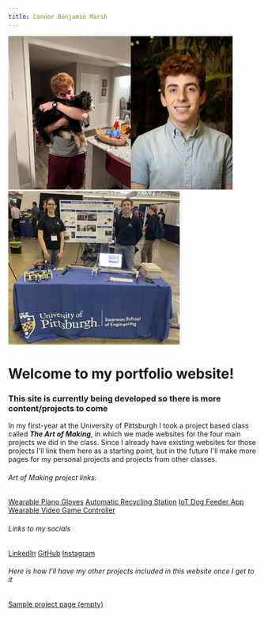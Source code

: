 ```yaml
---
title: Connor Benjamin Marsh
---
```



<span><img src="assets/images/bellaHug.jpg" height="310"><img src="assets/images/ProfessionalHeadshotFreshmanYear.jpg" height="310"><img src="assets/images/RoboticsDiscoveryDayOliviaAndMe.jpg" height="310"></span>

# Welcome to my portfolio website!
### This site is currently being developed so there is more content/projects to come
In my first-year at the University of Pittsburgh I took a project based class called ***The Art of Making***, in which we made websites for the four main projects we did in the class. Since I already have existing websites for those projects I'll link them here as a starting point, but in the future I'll make more pages for my personal projects and projects from other classes.
###### Art of Making project links:
<a href="https://sites.google.com/view/garagehand/home" target="_blank">Wearable Piano Gloves</a>
<a href="https://sites.google.com/view/the-washcup-system/" target="_blank">Automatic Recycling Station</a>
<a href="https://sites.google.com/view/autodogfeeder/home" target="_blank">IoT Dog Feeder App</a>
<a href="https://sites.google.com/view/humangamecontroller/home" target="_blank">Wearable Video Game Controller</a>

###### Links to my socials

<a href="https://linkedin.com/in/connorbmarsh" target="_blank">LinkedIn</a>
<a href="https://github.com/connor-marsh" target="_blank">GitHub</a>
<a href="https://www.instagram.com/c.marsh28/" target="_blank">Instagram</a>

###### Here is how I'll have my other projects included in this website once I get to it
<a href="Project1.html">Sample project page (empty)</a>
